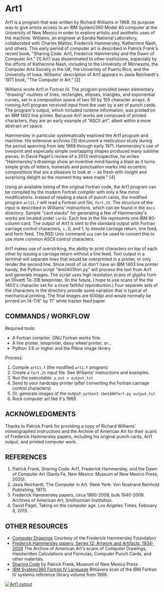 # Art1

Art1 is a program that was written by Richard Williams in 1968. Its purpose was to give artists access to an IBM System/360 Model 40 computer at the University of New Mexico in order to explore artistic and aesthetic uses of the machine. Williams, an engineer at Sandia National Laboratory, collaborated with Charles Mattox, Frederick Hammersley, Kathernine Nash, and others. This early period of computer art is described in Patrick Frank's recent book, "Sharing Code: Art1, Frederick Hammersley and the Dawn of Computer Art." [1] Art1 was disseminated to other institutions, especially by the efforts of Kathernine Nash, including to the University of Minnesota, the Computer Arts Society in the UK, the Univeristy of Puerto Rico, and the University of Iowa. Williams' description of Art1 appears in Jasia Reichardt's 1971 book, "The Computer in Art." [2]

Williams wrote Art1 in Fortran IV. The program provided seven elementary "drawing" routines of lines, rectangles, ellipses, triangles, and exponential curves, set in a composition space of two 50 by 105 character arrays. A running Art1 program received input from the user by a set of punch cards. The program's output, which included runtime information, was printed on an IBM 1403 line printer. Because Art1 works are composed of printed characters, they are an early example of "ASCII art", albeit within a more abstract art space.

Hammersley in particular systematically explored the Art1 program and machine. His extensive archives [3] document a meticulous study during the period spanning from late 1968 through early 1971. Hammersley's use of overprint and especially simple overlapping shapes produced many sublime pieces. In David Pagel's review of a 2013 restrospective, he writes "Hammersley's drawings show an inventive mind having a blast as it turns simple grids of letters, numerals and punctuation marks into eccentric compositions that are a pleasure to look at -- as fresh with insight and surprising delight as the moment they were made." [4]

Using an available listing of the original Fortran code, the Art1 program can be compiled by the modern Fortran compiler with only a few minor modifications. Instead of reading a stack of punch cards, the modified program `art11.f` will read a Fortran unit file, `fort.25`. The structure of the input is described in Williams' instructions, which can be found in the `docs` directory. Sample "card stacks" for generating a few of Hammersley's works are located under `cards`. Each line in the file represents one IBM 80-column card. The output of Art1 is sent to the standard output with Fortran carriage control characters, +, 0, and 1, to denote carriage return, line feed, and form feed. The BSD Unix command `asa` can be used to convert this to use more common ASCII control characters.

Art1 makes use of overstriking, the ability to print characters on top of each other by issuing a carriage return without a line feed. Text output in a terminal will separate lines that would be overprinted in a printer, or only render the second line. Since most of us don't have an IBM 1403 line printer handy, the Python script "ibm1403fort.py" will process the text from Art1 and generate images. The script uses high resolution scans of glyphs from an Olivetti Te-318 teleprinter. (In the future, I hope to use scans of the the 1403's character set for a more faithful reproduction.) Four separate sets of the characters in the directory provide some variation that is typical of mechanical printing. The final images are 600dpi and would normally be printed on 14-7/8" by 11" white tractor feed paper.

## COMMANDS / WORKFLOW

Required tools:
- A Fortran compiler. GNU Fortran works fine.
- A line printer, teleprinter, daisy wheel printer, or...
- Python 3.6 or higher and the Pillow image library

Process:
1. Compile `art11.f` (the modified `art1.f` program)
2. Create a `fort.25` input file. See Williams' instructions and examples.
3. Run the executable: `a.out > output.txt`
4. Send to your hardcopy printer (after converting the Fortran carriage control characters)
5. Or, generate images of the output: `python3 ibm1408fort.py output.txt`
6. Rock computer art like it's 1969

## ACKNOWLEDGMENTS

Thanks to Patrick Frank for providing a copy of Richard Williams' mimeographed instructions and the Archive of American Art for their scans of Frederick Hammersley papers, including his original punch cards, Art1 output, and printed computer work.

## REFERENCES

1. Patrick Frank, Sharing Code: Art1, Frederick Hammersley, and the Dawn of Computer Art (Santa Fe, New Mexico: Museum of New Mexico Press, 2020).
2. Jasia Reichardt, The Computer in Art. (New York: Von Nostrand Reinhold Publishing, 1971).
3. Frederick Hammersley papers, circa 1860-2009, bulk 1940-2009. Archives of American Art, Smithsonian Institution.
4. David Pagel, Taking on the computer age. Los Angeles Times, February 8, 2013.

## OTHER RESOURCES
- [Computer Drawings](http://www.hammersleyfoundation.org/index.php/artwork/computer-drawings) Courtesy of the Frederick Hammersley Foundation
- [Frederick Hammersley papers, Series 12: Artwork and Artifacts, 1934-2009](https://www.aaa.si.edu/collections/frederick-hammersley-papers-7270/series-12) The Archive of American Art's scans of Computer Drawings, Handwritten Calculations and Formulas, Computer Punch Cards, and other materials.
- [Sharing Code](http://www.mnmpress.org/?p=allBooks&id=270) by Patrick Frank, Museum of New Mexico Press
- [IBM System/360 Fortran IV Language](https://archive.org/details/bitsavers_ibm360fortVLanguage1966_8202220) Bitsavers scan of the IBM Fortran IV systems reference library volume from 1966.

[![Art1 output](samechg2.jpg)](samechg2.jpg)
